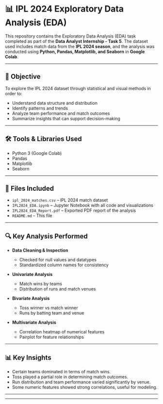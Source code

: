 # 📊 IPL 2024 Exploratory Data Analysis (EDA)

This repository contains the Exploratory Data Analysis (EDA) task completed as part of the **Data Analyst Internship - Task 5**. The dataset used includes match data from the **IPL 2024 season**, and the analysis was conducted using **Python, Pandas, Matplotlib, and Seaborn** in **Google Colab**.

---

## 🧾 Objective

To explore the IPL 2024 dataset through statistical and visual methods in order to:
- Understand data structure and distribution
- Identify patterns and trends
- Analyze team performance and match outcomes
- Summarize insights that can support decision-making

---

## 🛠 Tools & Libraries Used

- Python 3 (Google Colab)
- Pandas
- Matplotlib
- Seaborn

---

## 📁 Files Included

- `ipl_2024_matches.csv` – IPL 2024 match dataset
- `IPL2024_EDA.ipynb` – Jupyter Notebook with all code and visualizations
- `IPL2024_EDA_Report.pdf` – Exported PDF report of the analysis
- `README.md` – This file

---

## 🔍 Key Analysis Performed

- **Data Cleaning & Inspection**
  - Checked for null values and datatypes
  - Standardized column names for consistency

- **Univariate Analysis**
  - Match wins by teams
  - Distribution of runs and match venues

- **Bivariate Analysis**
  - Toss winner vs match winner
  - Runs by batting team and venue

- **Multivariate Analysis**
  - Correlation heatmap of numerical features
  - Pairplot for feature relationships

---

## 📊 Key Insights

- Certain teams dominated in terms of match wins.
- Toss played a partial role in determining match outcomes.
- Run distribution and team performance varied significantly by venue.
- Some numeric features showed strong correlations, useful for modeling.

---



---



